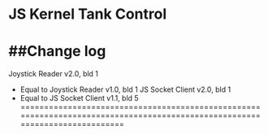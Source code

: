 # JS Kernel Tank Control

##Change log
============================================================================================================================


Joystick Reader v2.0, bld 1
  * Equal to Joystick Reader v1.0, bld 1
JS Socket Client v2.0, bld 1
  * Equal to JS Socket Client v1.1, bld 5
============================================================================================================================
